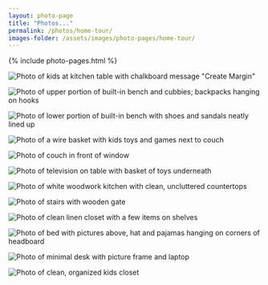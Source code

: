 ```yaml
---
layout: photo-page
title: "Photos..."
permalink: /photos/home-tour/
images-folder: /assets/images/photo-pages/home-tour/
---
```


{% include photo-pages.html %}

![Photo of kids at kitchen table with chalkboard message "Create Margin"][kitchen-table]

![Photo of upper portion of built-in bench and cubbies; backpacks hanging on hooks][bench-high]

![Photo of lower portion of built-in bench with shoes and sandals neatly lined up][bench-low]

![Photo of a wire basket with kids toys and games next to couch][basket]

![Photo of couch in front of window][couch]

![Photo of television on table with basket of toys underneath][television]

![Photo of white woodwork kitchen with clean, uncluttered countertops][kitchen]

![Photo of stairs with wooden gate][stairs]

![Photo of clean linen closet with a few items on shelves][linen-closet]

![Photo of bed with pictures above, hat and pajamas hanging on corners of headboard][bed]

![Photo of minimal desk with picture frame and laptop][desk]

![Photo of clean, organized kids closet][kids-closet]

[kitchen-table]: {{page.images-folder}}kitchen-table.jpg

[bench-high]: {{page.images-folder}}bench-high.jpg
[bench-low]: {{page.images-folder}}bench-low.jpg

[basket]: {{page.images-folder}}basket.jpg
[couch]: {{page.images-folder}}couch.jpg
[television]: {{page.images-folder}}television.jpg

[kitchen]: {{page.images-folder}}kitchen.jpg
[stairs]: {{page.images-folder}}stairs.jpg

[linen-closet]: {{page.images-folder}}linen-closet.jpg

[bed]: {{page.images-folder}}bed.jpg
[desk]: {{page.images-folder}}desk.jpg

[kids-closet]: {{page.images-folder}}kids-closet.jpg
